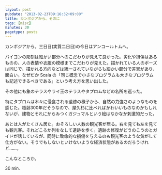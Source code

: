 ```yaml
---
layout: post
pubdate: "2013-02-23T09:16:32+09:00"
title: カンボジアから、そのに
tags: [misc]
minutes: 30
pagetype: posts
---
```

カンボジアから。三日目(実質二日目)の今日はアンコールトムへ。

バイヨンの彫刻は細かい部分へのこだわりが見えて良かった。劣化や損傷はあるものの、人の表情や衣服の模様までこだわりが見えた。描かれている人のポーズは同じで、描かれる方向などは統一されていながらも細かい部分で差異があり、面白い。なぜだか Scala の「同じ概念で小さなプログラムも大きなプログラムも記述できるべきである」という考え方を思い出した。

その他にも象のテラスやライ王のテラスやタプロムなどの名所を巡った。

特にタプロムは木々に侵食される遺跡の様子から、自然の力強さのようなものを感じた。樹齢300年だそうなので、屋久杉に比べればかわいいものなのかもしれないが、建物とそれにからみつくガジュマルという絵はなかなか刺激的だった。

あとは人がたくさん居た。おそろしい人数の観光客が居る。右を見ても左を見ても観光客。それどころか列をなして遺跡を歩く。遺跡の修復がどうのこうのとガイドが話しているが、同時に致命的な損傷を与えるのも観光客のような気がして仕方がない。そうでもしないといけないような経済状態があるのだろうけれど……。

こんなところか。

30 min.
